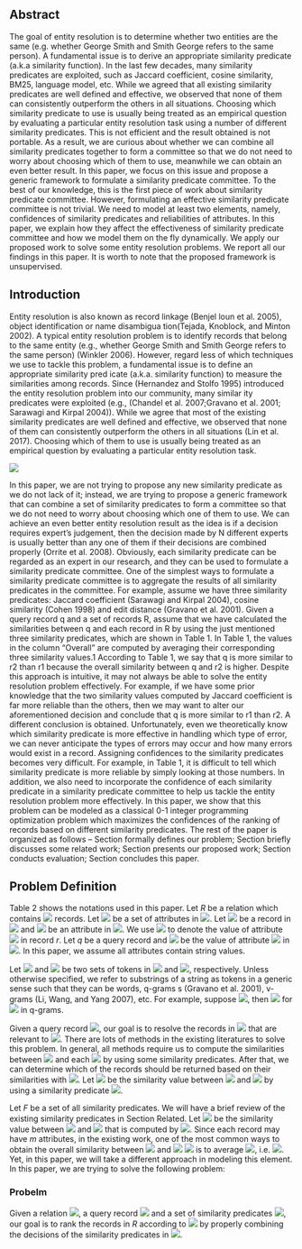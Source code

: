 ## Abstract

The goal of entity resolution is to determine whether two
entities are the same (e.g. whether George Smith and Smith George refers to the
same person). A fundamental issue is to derive an appropriate similarity
predicate (a.k.a similarity function). In the last few decades, many similarity
predicates are exploited, such as Jaccard coefficient, cosine similarity, BM25,
language model, etc. While we agreed that all existing similarity predicates are
well defined and effective, we observed that none of them can consistently
outperform the others in all situations. Choosing which similarity predicate to
use is usually being treated as an empirical question by evaluating a particular
entity resolution task using a number of different similarity predicates. This is
not efficient and the result obtained is not portable. As a result, we are
curious about whether we can combine all similarity predicates together to form a
committee so that we do not need to worry about choosing which of them to use,
meanwhile we can obtain an even better result. In this paper, we focus on this
issue and propose a generic framework to formulate a similarity predicate
committee. To the best of our knowledge, this is the first piece of work about
similarity predicate committee. However, formulating an effective similarity
predicate committee is not trivial. We need to model at least two elements,
namely, confidences of similarity predicates and reliabilities of attributes. In
this paper, we explain how they affect the effectiveness of similarity predicate
committee and how we model them on the fly dynamically. We apply our proposed
work to solve some entity resolution problems. We report all our findings in this
paper. It is worth to note that the proposed framework is
unsupervised.


## Introduction

Entity resolution is also known as record linkage (Benjel loun et al. 2005), object identification or name disambigua tion(Tejada, Knoblock, and Minton 2002). A typical entity resolution problem is to identify records that belong to the same entity (e.g., whether George Smith and Smith George refers to the same person) (Winkler 2006). However, regard less of which techniques we use to tackle this problem, a fundamental issue is to define an appropriate similarity pred icate (a.k.a. similarity function) to measure the similarities among records.
Since (Hernandez and Stolfo 1995) introduced the entity resolution problem into our community, many similar ity predicates were exploited (e.g., (Chandel et al. 2007;Gravano et al. 2001; Sarawagi and Kirpal 2004)). While we agree that most of the existing similarity predicates are well defined and effective, we observed that none of them can consistently outperform the others in all situations (Lin et al. 2017). Choosing which of them to use is usually being treated as an empirical question by evaluating a particular entity resolution task.

![](https://github.com/soap117/Similarity-Predicate-Committee-for-Entity-Resolution/blob/master/table1.jpg)

In this paper, we are not trying to propose any new similarity predicate as we do not lack of it; instead, we are trying
to propose a generic framework that can combine a set of
similarity predicates to form a committee so that we do not
need to worry about choosing which one of them to use. We
can achieve an even better entity resolution result as the idea
is if a decision requires expert’s judgement, then the decision made by N different experts is usually better than any
one of them if their decisions are combined properly (Orrite
et al. 2008). Obviously, each similarity predicate can be regarded as an expert in our research, and they can be used to
formulate a similarity predicate committee.
One of the simplest ways to formulate a similarity predicate committee is to aggregate the results of all similarity
predicates in the committee. For example, assume we have
three similarity predicates: Jaccard coefficient (Sarawagi
and Kirpal 2004), cosine similarity (Cohen 1998) and edit
distance (Gravano et al. 2001). Given a query record q and
a set of records R, assume that we have calculated the similarities between q and each record in R by using the just
mentioned three similarity predicates, which are shown in
Table 1. In Table 1, the values in the column “Overall” are
computed by averaging their corresponding three similarity
values.1 According to Table 1, we say that q is more similar
to r2 than r1 because the overall similarity between q and r2
is higher.
Despite this approach is intuitive, it may not always be
able to solve the entity resolution problem effectively. For
example, if we have some prior knowledge that the two similarity values computed by Jaccard coefficient is far more reliable than the others, then we may want to alter our aforementioned decision and conclude that q is more similar to
r1 than r2. A different conclusion is obtained. Unfortunately, even we theoretically know which similarity predicate is more effective in handling which type of error, we can
never anticipate the types of errors may occur and how many
errors would exist in a record. Assigning confidences to the
similarity predicates becomes very difficult. For example,
in Table 1, it is difficult to tell which similarity predicate is
more reliable by simply looking at those numbers.
In addition, we also need to incorporate the confidence
of each similarity predicate in a similarity predicate committee to help us tackle the entity resolution problem more
effectively. In this paper, we show that this problem can be
modeled as a classical 0-1 integer programming optimization problem which maximizes the confidences of the ranking of records based on different similarity predicates. The
rest of the paper is organized as follows – Section formally
defines our problem; Section briefly discusses some related
work; Section presents our proposed work; Section conducts evaluation; Section concludes this paper.
##  Problem Definition

Table 2 shows the notations used in this paper. Let $R$ be a
relation which contains <img src="http://chart.googleapis.com/chart?cht=tx&chl=|R|" style="border:none;"> records. Let <img src="http://chart.googleapis.com/chart?cht=tx&chl=A" style="border:none;"> be a set of attributes in <img src="http://chart.googleapis.com/chart?cht=tx&chl=R" style="border:none;">. Let
<img src="http://chart.googleapis.com/chart?cht=tx&chl=r" style="border:none;"> be a record in <img src="http://chart.googleapis.com/chart?cht=tx&chl=R" style="border:none;"> and <img src="http://chart.googleapis.com/chart?cht=tx&chl=a" style="border:none;"> be an attribute in <img src="http://chart.googleapis.com/chart?cht=tx&chl=A" style="border:none;">. We use <img src="http://chart.googleapis.com/chart?cht=tx&chl=r.a" style="border:none;"> to denote the
value of attribute <img src="http://chart.googleapis.com/chart?cht=tx&chl=a" style="border:none;"> in record $r$. Let $q$ be a query record and <img src="http://chart.googleapis.com/chart?cht=tx&chl=q.a" style="border:none;"> be the
value of attribute <img src="http://chart.googleapis.com/chart?cht=tx&chl=a" style="border:none;"> in <img src="http://chart.googleapis.com/chart?cht=tx&chl=q" style="border:none;">. In this paper, we assume all attributes contain
string values.



Let <img src="http://chart.googleapis.com/chart?cht=tx&chl=T_{r.a}" style="border:none;"> and <img src="http://chart.googleapis.com/chart?cht=tx&chl=T_{q.a}" style="border:none;"> be two sets of tokens in <img src="http://chart.googleapis.com/chart?cht=tx&chl=T_{r.a}" style="border:none;"> and <img src="http://chart.googleapis.com/chart?cht=tx&chl=T_{q.a}" style="border:none;">,
respectively. Unless otherwise specified, we refer to substrings of a string as
tokens in a generic sense such that they can be words, q-grams
s (Gravano et al. 2001), v-grams (Li, Wang, and Yang 2007), etc. For example,
suppose <img src="http://chart.googleapis.com/chart?cht=tx&chl={George}" style="border:none;">, then <img src="http://chart.googleapis.com/chart?cht=tx&chl=T_{r.a}=\{{Geo,eor,org,rge}\}" style="border:none;"> for
<img src="http://chart.googleapis.com/chart?cht=tx&chl=q=3" style="border:none;"> in q-grams.


Given a query record <img src="http://chart.googleapis.com/chart?cht=tx&chl=q" style="border:none;">, our goal is to resolve the records in <img src="http://chart.googleapis.com/chart?cht=tx&chl=R" style="border:none;"> that are
relevant to <img src="http://chart.googleapis.com/chart?cht=tx&chl=q" style="border:none;">. There are lots of methods in the existing literatures to solve
this problem. In general, all methods require us to compute the similarities
between <img src="http://chart.googleapis.com/chart?cht=tx&chl=q" style="border:none;"> and each <img src="http://chart.googleapis.com/chart?cht=tx&chl=r\in{R}$" style="border:none;"> by using some similarity predicates. After that,
we can determine which of the records should be returned based on their
similarities with <img src="http://chart.googleapis.com/chart?cht=tx&chl=q" style="border:none;">. Let <img src="http://chart.googleapis.com/chart?cht=tx&chl=sim_{f}(q,r)" style="border:none;"> be the similarity value between <img src="http://chart.googleapis.com/chart?cht=tx&chl=q" style="border:none;">
and <img src="http://chart.googleapis.com/chart?cht=tx&chl=r" style="border:none;"> by using a similarity predicate <img src="http://chart.googleapis.com/chart?cht=tx&chl=f" style="border:none;">. 

Let $F$ be a set of all similarity
predicates. We will have a brief review of the existing similarity predicates in
Section Related. Let <img src="http://chart.googleapis.com/chart?cht=tx&chl=sim_{f}(q.a,r.a)" style="border:none;"> be the similarity value
between <img src="http://chart.googleapis.com/chart?cht=tx&chl=q.a" style="border:none;"> and <img src="http://chart.googleapis.com/chart?cht=tx&chl=r.a" style="border:none;"> that is computed by <img src="http://chart.googleapis.com/chart?cht=tx&chl=f" style="border:none;">. Since each record may have $m$
attributes, in the existing work, one of the most common ways to obtain the
overall similarity between <img src="http://chart.googleapis.com/chart?cht=tx&chl=q" style="border:none;"> and <img src="http://chart.googleapis.com/chart?cht=tx&chl=r" style="border:none;"> <img src="http://chart.googleapis.com/chart?cht=tx&chl=sim_{f}(q,r)" style="border:none;"> is to average
<img src="http://chart.googleapis.com/chart?cht=tx&chl=sim_{f}(q.a,r.a),\forall{a}\in{A}" style="border:none;">, i.e. <img src="http://chart.googleapis.com/chart?cht=tx&chl=sim_{f}(q,r)=\frac{1}{|A|}\sum_{\forall{a}\in{A}}sim_{f}(q.a,r.a)" style="border:none;">. Yet, in this paper, we
will take a different approach in modeling this element. In this paper, we are
trying to solve the following problem:
### Probelm

Given a relation <img src="http://chart.googleapis.com/chart?cht=tx&chl=R" style="border:none;">, a query record <img src="http://chart.googleapis.com/chart?cht=tx&chl=q" style="border:none;"> and a set of similarity predicates <img src="http://chart.googleapis.com/chart?cht=tx&chl=F" style="border:none;">,
our goal is to rank the records in $R$ according to <img src="http://chart.googleapis.com/chart?cht=tx&chl=q" style="border:none;"> by 
properly combining the decisions of the similarity predicates in <img src="http://chart.googleapis.com/chart?cht=tx&chl=F" style="border:none;">.






